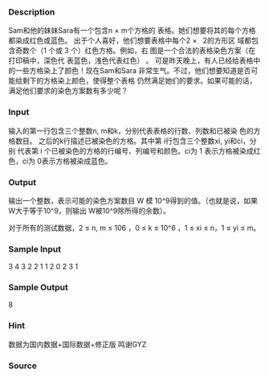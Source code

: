 
### Description
Sam和他的妹妹Sara有一个包含n × m个方格的
表格。她们想要将其的每个方格都染成红色或蓝色。
出于个人喜好，他们想要表格中每个2 ×   2的方形区
域都包含奇数个（1 个或 3 个）红色方格。例如，右
图是一个合法的表格染色方案（在打印稿中，深色代
表蓝色，浅色代表红色） 。 
可是昨天晚上，有人已经给表格中的一些方格染上了颜色！现在Sam和Sara
非常生气。不过，他们想要知道是否可能给剩下的方格染上颜色，使得整个表格
仍然满足她们的要求。如果可能的话，满足他们要求的染色方案数有多少呢？ 



### Input
输入的第一行包含三个整数n, m和k，分别代表表格的行数、列数和已被染
色的方格数目。 
之后的k行描述已被染色的方格。其中第 i行包含三个整数xi, yi和ci，分别
代表第 i 个已被染色的方格的行编号、列编号和颜色。ci为 1 表示方格被染成红
色，ci为 0表示方格被染成蓝色。 

### Output
输出一个整数，表示可能的染色方案数目 W 模 10^9得到的值。（也就是说，如果 W大于等于10^9，则输出 W被10^9除所得的余数）。 

对于所有的测试数据，2 ≤ n, m ≤ 106
，0 ≤ k ≤ 10^6
，1 ≤ xi ≤ n，1 ≤ yi ≤ m。 


### Sample Input
3 4 3
2 2 1
1 2 0
2 3 1

### Sample Output
8 
### Hint
数据为国内数据+国际数据+修正版
鸣谢GYZ
### Source
